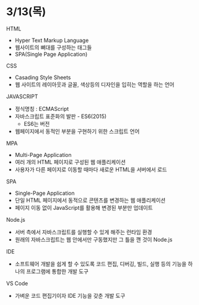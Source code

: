 # 3/13(목)

HTML

- Hyper Text Markup Language
- 웹사이트의 뼈대를 구성하는 태그들
- SPA(Single Page Application)

CSS

- Casading Style Sheets
- 웹 사이트의 레이아웃과 글꼴, 색상등의 디자인을 입히는 역할을 하는 언어

JAVASCRIPT

- 정식명칭 : ECMAScript
- 자바스크립트 표준화의 발판 - ES6(2015)
    - ES6는 버전
- 웹페이지에서 동적인 부분을 구현하기 위한 스크립트 언어

MPA

- Multi-Page Application
- 여러 개의 HTML 페이지로 구성된 웹 애플리케이션  
- 사용자가 다른 페이지로 이동할 때마다 새로운 HTML을 서버에서 로드

SPA

- Single-Page Application
- 단일 HTML 페이지에서 동적으로 콘텐츠를 변경하는 웹 애플리케이션  
- 페이지 이동 없이 JavaScript를 활용해 변경된 부분만 업데이트

Node.js

- 서버 측에서 자바스크립트를 실행할 수 있게 해주는 런타임 환경
- 원래의 자바스크립트는 웹 안에서만 구동했지만 그 틀을 깬 것이 Node.js

IDE

- 소프트웨어 개발을 쉽게 할 수 있도록 코드 편집, 디버깅, 빌드, 실행 등의 기능을 하나의 프로그램에 통합한 개발 도구

VS Code
- 가벼운 코드 편집기이자 IDE 기능을 갖춘 개발 도구